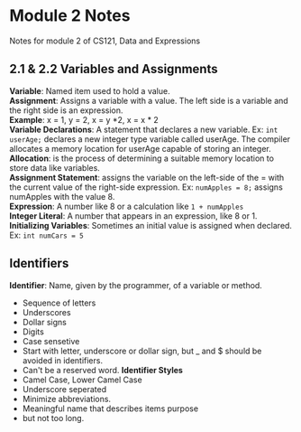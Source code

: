 # Module 2 Notes
Notes for module 2 of CS121, Data and Expressions

## 2.1 & 2.2 Variables and Assignments
**Variable**: Named item used to hold a value.  
**Assignment**: Assigns a variable with a value. The left side is a variable and the right side is an expression.  
**Example**: x = 1, y = 2, x = y *2, x = x * 2  
**Variable Declarations**: A statement that declares a new variable. Ex: `int userAge;` declares a new integer type variable called userAge. The compiler allocates a memory location for userAge capable of storing an integer.  
**Allocation**: is the process of determining a suitable memory location to store data like variables.  
**Assignment Statement**: assigns the variable on the left-side of the = with the current value of the right-side expression. Ex: `numApples = 8;` assigns numApples with the value 8.  
**Expression**: A number like 8 or a calculation like `1 + numApples`  
**Integer Literal**: A number that appears in an expression, like 8 or 1.  
**Initializing Variables**: Sometimes an initial value is assigned when declared. Ex: `int numCars = 5`  

## Identifiers  
**Identifier**: Name, given by the programmer, of a variable or method. 
 - Sequence of letters
 - Underscores
 - Dollar signs
 - Digits
 - Case sensetive
 - Start with letter, underscore or dollar sign, but _ and $ should be avoided in identifiers.
 - Can't be a reserved word.
**Identifier Styles**
 - Camel Case, Lower Camel Case
 - Underscore seperated
 - Minimize abbreviations.
 - Meaningful name that describes items purpose
 - but not too long.
